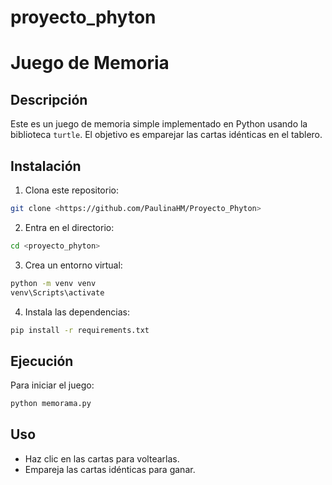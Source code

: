 # proyecto_phyton
# Juego de Memoria

## Descripción
Este es un juego de memoria simple implementado en Python usando la biblioteca `turtle`. El objetivo es emparejar las cartas idénticas en el tablero.

## Instalación
1. Clona este repositorio:
```bash
git clone <https://github.com/PaulinaHM/Proyecto_Phyton>
```
2. Entra en el directorio:
```bash
cd <proyecto_phyton>
```
3. Crea un entorno virtual:
```bash
python -m venv venv
venv\Scripts\activate     
```
4. Instala las dependencias:
```bash
pip install -r requirements.txt
```

## Ejecución
Para iniciar el juego:
```bash
python memorama.py
```

## Uso
- Haz clic en las cartas para voltearlas.
- Empareja las cartas idénticas para ganar.
